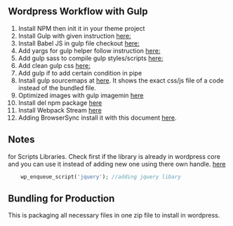 ## Wordpress Workflow with Gulp

1. Install NPM then init it in your theme project
2. Install Gulp with given instruction [here:](https://gulpjs.com/docs/en/getting-started/quick-start) 
3. Install Babel JS in gulp file checkout [here:](https://github.com/gulpjs/gulp) 
4. Add yargs for gulp helper follow instruction [here:](https://www.npmjs.com/package/yargs)
5. Add gulp sass to compile gulp styles/scripts [here:](https://www.npmjs.com/package/gulp-sass)
6. Add clean gulp css [here:](https://www.npmjs.com/package/gulp-clean-css)
7. Add gulp if to add certain condition in pipe
8. Install gulp sourcemaps at [here](https://www.npmjs.com/package/gulp-sourcemaps). It shows the exact css/js file of a code instead of the bundled file.
9. Optimized images with gulp imagemin [here](https://www.npmjs.com/package/gulp-imagemin)
10. Install del npm package [here](https://www.npmjs.com/package/del)
11. Install Webpack Stream [here](https://www.npmjs.com/package/webpack-stream)
12. Adding BrowserSync install it with this document [here](https://browsersync.io/).




## Notes
for Scripts Libraries. Check first if the library is already in wordpress core and you can use it instead of adding new one using there own handle. [here](https://developer.wordpress.org/reference/functions/wp_enqueue_script/)
```php
    wp_enqueue_script('jquery'); //adding jquery libary
```


## Bundling for Production
This is packaging all necessary files in one zip file to install in wordpress.

